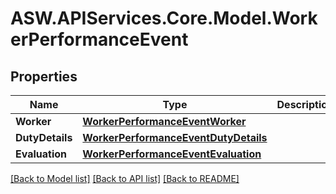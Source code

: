 # ASW.APIServices.Core.Model.WorkerPerformanceEvent
## Properties

Name | Type | Description | Notes
------------ | ------------- | ------------- | -------------
**Worker** | [**WorkerPerformanceEventWorker**](WorkerPerformanceEventWorker.md) |  | [optional] 
**DutyDetails** | [**WorkerPerformanceEventDutyDetails**](WorkerPerformanceEventDutyDetails.md) |  | [optional] 
**Evaluation** | [**WorkerPerformanceEventEvaluation**](WorkerPerformanceEventEvaluation.md) |  | [optional] 

[[Back to Model list]](../README.md#documentation-for-models) [[Back to API list]](../README.md#documentation-for-api-endpoints) [[Back to README]](../README.md)

